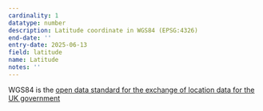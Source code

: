```yaml
---
cardinality: 1
datatype: number
description: Latitude coordinate in WGS84 (EPSG:4326)
end-date: ''
entry-date: 2025-06-13
field: latitude
name: Latitude
notes: ''
---
```


WGS84 is the [open data standard for the exchange of location data for the UK government](https://www.gov.uk/government/publications/open-standards-for-government/exchange-of-location-point)